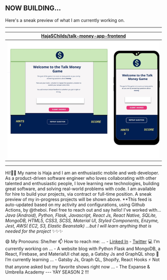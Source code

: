 ## NOW BUILDING...

Here's a sneak preview of what I am currently working on.

---

| [HajaSChilds/talk-money-app-frontend](https://github.com/HajaSChilds/talk-money-app-frontend) |
| :-: |
| <a href="https://github.com/HajaSChilds/talk-money-app-frontend"><img src="https://github.com/HajaSChilds/talk-money-app-frontend/raw/master/DISPLAY.jpg" alt="HajaSChilds/talk-money-app-frontend" title="HajaSChilds/talk-money-app-frontend" width="NaN" height="NaN"></a> |



---

Hi!👋🏽  My name is Haja and I am an enthusiastic mobile and web developer. As a product-driven software engineer who loves collaborating with other talented and enthusiastic people, I love learning new technologies, building great software, and solving real-world problems with code. I am available for hire to build your projects, via contract or full-time position. A sneak preview of my in-progress projects will be shown above. **This feed is auto-updated based on my activity and configurations, using Github Actions, by @theboi.  Feel free to reach out and say hello!
I've worked with... *Java (Android), Python, Flask, Javascript, React Js, React Native, SQLite, MongoDB, HTML5, CSS3, SCSS, Material UI, Styled Components, Enzyme, Jest, AWS( EC2, S3, Elastic Beanstalk) ...but I will learn anything that is needed for the project* ✨✨✨

😄 My Pronouns: She/her
📫 How to reach me: ... - [Linked In](https://www.linkedin.com/in/haja-childs-dev-md/) - [Twitter](https://twitter.com/tech_natural)
💻 I’m currently working on ... - A website blog with Python Flask and MongoDB, a React, Firebase, and MaterialUI chat app, a Gatsby Js and GraphQL shop
🌱 I’m currently learning ... - Gatsby Js, Graph QL, Shopify, React Hooks
⚡ Not that anyone asked but my favorite shows right now ... - The Expanse  &  Umbrella Academy --- YAY SEASON 2 !!!